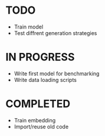 # TODO

- Train model
- Test diffrent generation strategies

# IN PROGRESS

- Write first model for benchmarking
- Write data loading scripts

# COMPLETED

- Train embedding
- Import/reuse old code
